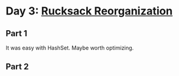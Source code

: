 # Day 3: [Rucksack Reorganization](https://adventofcode.com/2022/day/3)

## Part 1

It was easy with HashSet. Maybe worth optimizing.

## Part 2

